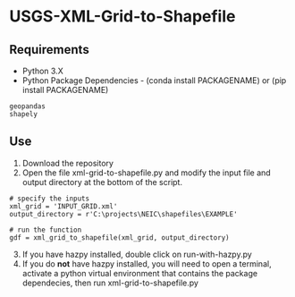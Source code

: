 # USGS-XML-Grid-to-Shapefile

## Requirements

- Python 3.X
- Python Package Dependencies - (conda install PACKAGENAME) or (pip install PACKAGENAME)

```
geopandas
shapely
```

## Use

1. Download the repository
2. Open the file xml-grid-to-shapefile.py and modify the input file and output directory at the bottom of the script.

```
# specify the inputs
xml_grid = 'INPUT_GRID.xml'
output_directory = r'C:\projects\NEIC\shapefiles\EXAMPLE'

# run the function
gdf = xml_grid_to_shapefile(xml_grid, output_directory)
```

3. If you have hazpy installed, double click on run-with-hazpy.py
4. If you do **not** have hazpy installed, you will need to open a terminal, activate a python virtual environment that contains the package dependecies, then run xml-grid-to-shapefile.py
